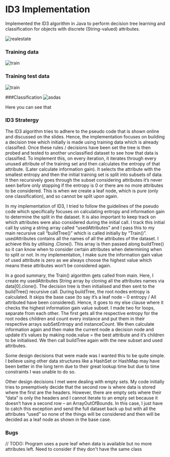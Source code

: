 # ID3 Implementation

Implemented the ID3 algorithm in Java to perform decision tree learning
and classification for objects with discrete (String-valued) attributes.

![realestate](https://i.imgur.com/mbgt1HY.png)

### Training data
![train](https://i.imgur.com/vD5YBXz.png)

### Training test data
![train](https://i.imgur.com/lOhpb3U.png)

###Classification
![asdas](https://i.imgur.com/0szffut.png)

Here you can see that 
### ID3 Stratergy

The ID3 algorithm tries to adhere to the pseudo code that is shown online and discussed on
the slides. Hence, the implementation focuses on building a decision tree which initially is
made using training data which is already classified. Once these rules / decisions have been
set the tree is then probed and tested to another unclassified dataset to see how that data is
classified. To implement this, on every iteration, it iterates through every unused attribute of
the training set and then calculates the entropy of that attribute. (Later calculate information
gain). It selects the attribute with the smallest entropy and then the initial training set is split
into subsets of data. It then recursively goes through the subset considering attributes it’s
never seen before only stopping if the entropy is 0 or there are no more attributes to be
considered. This is when we create a leaf node, which is pure (only one classification), and
so cannot be split upon again. 

In my implementation of ID3, I tried to follow the guidelines of the pseudo code which
specifically focuses on calculating entropy and information gain to determine the split in the
dataset. It is also important to keep track on which attributes were also considered during the
initial call. I track this initial call by using a string array called “usedAttributes” and I pass this
to my main recursive call “buildTree()” which is called initially by “Train()”. usedAttributes
contains all the names of all the attributes of the dataset. I achieve this by utilising .Clone().
This array is then passed along buildTree() so it can know when to consider certain
attributes when determining when to split or not. In my implementation, I make sure the
information gain value of used attribute is zero as we always choose the highest value which
means these attributes won’t be considered again. 

In a good summary, the Train() algorithm gets called from main. Here, I create my
usedAttributes String array by cloning all the attributes names via data[0].clone(). The
decision tree is then initialised and then sent to the buildTree() recursive call. During
buildTree, the root nodes entropy is calculated. It skips the base case (to say it’s a leaf node
– 0 entropy / All attributed have been considered). Hence, it goes to my else clause where it
checks the highest information gain value subset. I made two for loops, separate from each
other. The first gets all the respective entropy for the root nodes children and count every
instance and put them in their respective arrays subSetEntropy and instanceCount. We then
calculate information again and then make the current node a decision node and update it’s
values by making node.value = the best attribute and it’s children to be initialised. We then
call buildTree again with the new subset and used attributes. 

Some design decisions that were made was I wanted this to be quite simple. I believe using
other data structures like a HashSet or HashMap may have been better in the long term due
to their great lookup time but due to time constraints I was unable to do so.

Other design decisions I met were dealing with empty sets. My code initially tries to preemptively decide that the second row is where data is stored where the first are the headers.
However, there are empty sets where their “data” is only the headers and I cannot iterate to
an empty set because it doesn’t have a second row – an ArrayOutOfBounds. In this case, I
just have to catch this exception and send the full dataset back up but with all the attributes
“used” so none of the things will be considered and then will be decided as a leaf node as
shown in the base case.

### Bugs

// TODO: Program uses a pure leaf when data is available but no more attributes left. Need to consider if they don't have the same class
